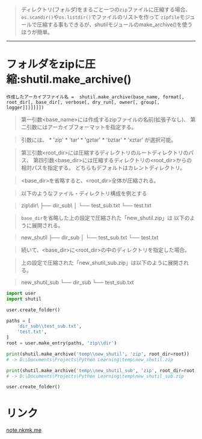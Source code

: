 > ディレクトリ(フォルダ)をまるごと一つの`zip`ファイルに圧縮する場合、
  `os.scandir()`や`os.listdir()`でファイルのリストを作って
  `zipfile`モジュールで圧縮する事もできるが、shutilモジュールのmake_archive()を使うほうが簡単。


---------------------------------------------------------------------------

# フォルダをzipに圧縮:shutil.make_archive()

`作成したアーカイブファイル名 = 
shutil.make_archive(base_name, format[, root_dir[, base_dir[, verbose[, dry_run[, owner[, group[, logger]]]]]]])`

> 第一引数<base_name>には作成するzipファイルの名前(拡張子なし)、
  第二引数<format>にはアーカイブフォーマットを指定する。

> 引数<format>には、
    * 'zip'
    * 'tar'
    * 'gztar'
    * 'bztar'
    * 'xztar'
が選択可能。

> 第三引数<root_dir>には圧縮するディレクトリのルートディレクトリのパス、
  第四引数<base_dir>には圧縮するディレクトリの<root_dir>からの
  相対パスを指定する。
> どちらもデフォルトはカレントディレクトリ。

> <base_dir>を省略すると、<root_dir>全体が圧縮される。

> 以下のようなファイル・ディレクトリ構成を例とする

> zip\\dir\\
  ├── dir_sub\\
  │     └── test_sub.txt
  └── test.txt

> `base_dir`を省略した上の設定で圧縮された「new_shutil.zip」は
  以下のように展開される。

> new_shutil
  ├── dir_sub
  │     └── test_sub.txt
  └── test.txt

> 続いて、<base_dir>に<root_dir>の中のディレクトリを指定した場合。

> 上の設定で圧縮された「new_shutil_sub.zip」は以下のように展開される。

> new_shutil_sub
  └── dir_sub
         └── test_sub.txt

```python
import user
import shutil

user.create_folder()

paths = [
    'dir_sub\\test_sub.txt',
    'test.txt',
]
root = user.make_entry(paths, 'zip\\dir')

print(shutil.make_archive('temp\\new_shutil', 'zip', root_dir=root))
# -> D:\Documents\Projects\Python Learning\temp\new_shutil.zip

print(shutil.make_archive('temp\\new_shutil_sub', 'zip', root_dir=root, base_dir='dir_sub'))
# -> D:\Documents\Projects\Python Learning\temp\new_shutil_sub.zip

user.create_folder()
```

# リンク

[note.nkmk.me](https://note.nkmk.me/python-zip-dir-shutil-make-archive/)

